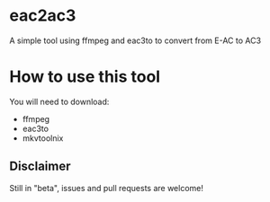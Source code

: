 # eac2ac3
A simple tool using ffmpeg and eac3to to convert from E-AC to AC3

# How to use this tool
You will need to download:
- ffmpeg
- eac3to
- mkvtoolnix

## Disclaimer
Still in "beta", issues and pull requests are welcome!
